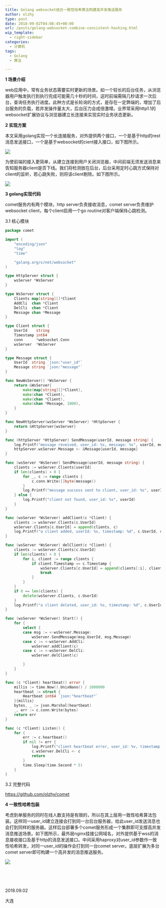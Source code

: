 ```yaml
---
title: Golang websocket结合一致性哈希算法构建高并发推送服务
author: olzhy
type: post
date: 2018-09-02T04:08:45+00:00
url: /posts/golang-websocket-combine-consistent-hashing.html
wip_template:
  - right-sidebar
categories:
  - 计算机
tags:
  - Golang
  - 算法

---
```

**1 场景介绍**
  
web应用中，常有业务状态需要实时更新的场景。如一个较长的后台任务，从浏览器用户触发执行到执行完成可能需几十秒的时间，这时前端需隔几秒请求一次后台，查询任务执行进度。此种方式是长轮询的方式，是存在一定弊端的，增加了后台服务的负载，若并发操作量太大，后台压力会成倍激增。业界常采用http1.1的websocket扩展协议与浏览器建立长连接来实现实时业务状态更新。

**2 实现方案**
  
本文采用golang实现一个长连接服务，对外提供两个接口，一个是基于http的rest消息发送接口，一个是基于websocket的cient接入接口，如下图所示。

![](https://olzhy.github.io/static/images/uploads/2018/09/comet-api.png)
  
为使前端的接入更简单，从建立连接到用户关闭浏览器，中间前端无须发送消息来告知服务器client是否下线。我们将检测放在后台，后台采用定时心跳方式保持对client的监听，若心跳失败，则将该client剔除。如下图所示。

![](https://olzhy.github.io/static/images/uploads/2018/09/comet-heartbeat.png)

**3 golang实现代码**
  
comet服务内有两个模块，http server负责接收消息，comet server负责维护websocket client，每个client启用一个go routine对客户端保持心跳检测。
  
3.1 核心模块

```go
package comet

import (
    "encoding/json"
    "log"
    "time"

    "golang.org/x/net/websocket"
)

type HttpServer struct {
    wsServer *WsServer
}

type WsServer struct {
    Clients map[string][]*Client
    AddCli  chan *Client
    DelCli  chan *Client
    Message chan *Message
}

type Client struct {
    UserId    string
    Timestamp int64
    conn      *websocket.Conn
    wsServer  *WsServer
}

type Message struct {
    UserId  string `json:"user_id"`
    Message string `json:"message"`
}

func NewWsServer() *WsServer {
    return &WsServer{
        make(map[string][]*Client),
        make(chan *Client),
        make(chan *Client),
        make(chan *Message, 1000),
    }
}

func NewHttpServer(wsServer *WsServer) *HttpServer {
    return &HttpServer{wsServer}
}

func (httpServer *HttpServer) SendMessage(userId, message string) {
    log.Printf("message reveived, user_id: %s, message: %s", userId, message)
    httpServer.wsServer.Message <- &Message{userId, message}
}

func (wsServer *WsServer) SendMessage(userId, message string) {
    clients := wsServer.Clients[userId]
    if len(clients) > 0 {
        for _, c := range clients {
            c.conn.Write([]byte(message))
        }
        log.Printf("message success sent to client, user_id: %s", userId)
    } else {
        log.Printf("client not found, user_id: %s", userId)
    }
}

func (wsServer *WsServer) addClient(c *Client) {
    clients := wsServer.Clients[c.UserId]
    wsServer.Clients[c.UserId] = append(clients, c)
    log.Printf("a client added, userId: %s, timestamp: %d", c.UserId, c.Timestamp)
}

func (wsServer *WsServer) delClient(c *Client) {
    clients := wsServer.Clients[c.UserId]
    if len(clients) > 0 {
        for i, client := range clients {
            if client.Timestamp == c.Timestamp {
                wsServer.Clients[c.UserId] = append(clients[:i], clients[i+1:]...)
                break
            }
        }
    }
    if 0 == len(clients) {
        delete(wsServer.Clients, c.UserId)
    }
    log.Printf("a client deleted, user_id: %s, timestamp: %d", c.UserId, c.Timestamp)
}

func (wsServer *WsServer) Start() {
    for {
        select {
        case msg := <-wsServer.Message:
            wsServer.SendMessage(msg.UserId, msg.Message)
        case c := <-wsServer.AddCli:
            wsServer.addClient(c)
        case c := <-wsServer.DelCli:
            wsServer.delClient(c)

        }
    }
}

func (c *Client) heartbeat() error {
    millis := time.Now().UnixNano() / 1000000
    heartbeat := struct {
        Heartbeat int64 `json:"heartbeat"`
    }{millis}
    bytes, _ := json.Marshal(heartbeat)
    _, err := c.conn.Write(bytes)
    return err
}

func (c *Client) Listen() {
    for {
        err := c.heartbeat()
        if nil != err {
            log.Printf("client heartbeat error, user_id: %v, timestamp: %d, err: %s", c.UserId, c.Timestamp, err)
            c.wsServer.DelCli <- c
            return
        }
        time.Sleep(time.Second * 5)
    }
}
```

3.2 完整代码
  
<a href="https://github.com/olzhy/comet" rel="noopener" target="_blank">https://github.com/olzhy/comet</a>

**4 一致性哈希包装**
  
考虑到单服务的同时在线人数支持是有限的，所以在其上层用一致性哈希算法包装。这样同一user_id建立连接会打到同一台后台服务器，给此user_id发送消息也会打到同样的服务器。这样后台部署多个comet服务形成一个集群即可支撑高并发消息推送场景。如下图所示，最外层nginx挂接公网域名，对外提供基于wss的消息接收接口及基于http的消息发送接口。中间采用haproxy对user_id参数作一致性哈希转发，对同一user_id的操作会打到同一台comet server。底层扩展为多台comet server即可构建一个高并发的消息推送服务。

![](https://olzhy.github.io/static/images/uploads/2018/09/comet-with-nginx-1.png)

&nbsp;

&nbsp;

2018.09.02
  
大连